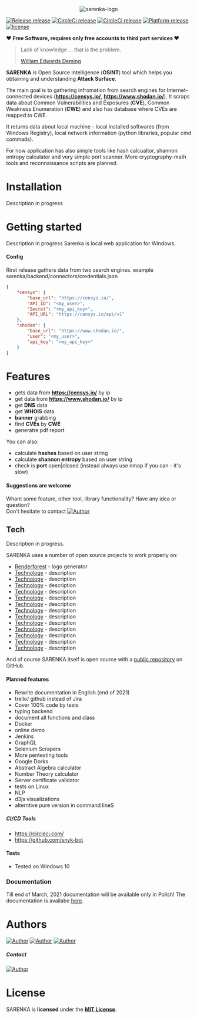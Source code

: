 <p align="center">
    <img alt="sarenka-logo" src="https://raw.githubusercontent.com/pawlaczyk/sarenka/master/logo.png">
</p>

[![Release release](https://img.shields.io/badge/release-planned-red.svg)](https://github.com/pawlaczyk/sarenka/releases/latest) [![CircleCi release](https://img.shields.io/badge/coverage-None-green.svg)](https://github.com/pawlaczyk/sarenka/releases/latest) [![CircleCi release](https://img.shields.io/badge/CircleCi-passed-lime.svg)](https://github.com/pawlaczyk/sarenka/releases/latest) [![Platform release](https://img.shields.io/badge/platform-Windows-blue.svg)](https://github.com/pawlaczyk/sarenka/releases/latest)  [![license](https://img.shields.io/badge/License-MIT-yellow.svg)](https://github.com/pawlaczyk/sarenka/blob/master/LICENSE) 

**♥ Free Software, requires only free accounts to third part services ♥**

> Lack of knowledge ... that is the problem.
>
>
>[William Edwards Deming]


**SARENKA** is Open Source Intelligence (**OSINT**) tool which helps you obtaining and understanding **Attack Surface**.

The main goal is to gathering infromation from search engines for Internet-connected devices (**https://censys.io/**, **https://www.shodan.io/**).
It scraps data about Common Vulnerabilities and Exposures (**CVE**), Common Weakness Enumeration (**CWE**) and also has database where CVEs are mapped to CWE.

It returns data about local machine - local installed softwares (from Windows Registry), local network information (python libraries, popular cmd commads).

For now application has also simple tools like hash calcualtor, shannon entropy calculator and very simple port scanner. 
More cryptography-math tools and reconnaissance scripts are planned.

# Installation
Description in progress

# Getting started 
Description in progress
Sarenka is local web application for Windows.

#### Config
Rirst release gathers data from two search engines.
example sarenka/backend/connectors/credentials.json  

```json
{   
    "censys": {
        "base_url": "https://censys.io/",
        "API_ID": "<my_user>",
        "Secret": "<my_api_key>",
        "API_URL": "https://censys.io/api/v1"
    },
    "shodan": {
        "base_url": "https://www.shodan.io/",
        "user": "<my_user>",
        "api_key": "<my_api_key>"
    }
}
```

# Features
  - gets data from **https://censys.io/** by ip
  - get data from **https://www.shodan.io/** by ip
  - get **DNS** data
  - get **WHOIS** data
  - **banner** grabbing
  - find **CVEs** by **CWE** 
  - generatre pdf report

You can also:
  - calculate **hashes** based on user string
  - calculate **shannon entropy** based on user string
  - check is **port** open|closed (instead always use nmap if you can - it's slow)

#### Suggestions are welcome
Whant some feature, other tool, library functionality?
Have any idea or question?  
Don't hesitate to contact  [![Author](https://img.shields.io/badge/pawlaczyk-black.svg)](https://github.com/pawlaczyk/)

## Tech
Description in progress.

SARENKA uses a number of open source projects to work properly on:
* [Renderforest](https://www.renderforest.com/) - logo generator
* [Technology](url_address) - description
* [Technology](url_address) - description
* [Technology](url_address) - description
* [Technology](url_address) - description
* [Technology](url_address) - description
* [Technology](url_address) - description
* [Technology](url_address) - description
* [Technology](url_address) - description
* [Technology](url_address) - description
* [Technology](url_address) - description
* [Technology](url_address) - description
* [Technology](url_address) - description
* [Technology](url_address) - description



And of course SARENKA itself is open source with a [public repository][sarenka]
 on GitHub.

#### Planned features

 - Rewrite documentation in English (end of 2021)
 - trello/ github instead of Jira
 - Cover 100% code by tests
 - typing backend
 - document all functions and class
 - Docker
 - online demo
 - Jenkins
 - GraphQL
 - Selenium Scrapers
 - More pentesting tools
 - Google Dorks
 - Abstract Algebra calculator
 - Number Theory calculator
 - Server certificate validator
 - tests on Linux
 - NLP
 - d3js visualizations
 - alterntive pure version in command lineS

##### CI/CD Tools
- https://circleci.com/
- https://github.com/snyk-bot

#### Tests
- Tested on Windows 10

### Documentation
Till end of March, 2021 documentation will be available only in Polish!
The documentation is availabe [here](https://pawlaczyk.github.io/sarenka/).

# Authors
[![Author](https://img.shields.io/badge/Dominika-Pawlaczyk-red.svg)](https://github.com/pawlaczyk/)  [![Author](https://img.shields.io/badge/Michał-Pawlaczyk-red.svg)](https://github.com/michalpawlaczyk) [![Author](https://img.shields.io/badge/Karolina-Słonka-red.svg)](https://github.com/k-slonka)

##### Contact
[![Author](https://img.shields.io/badge/pawlaczyk-black.svg)](https://github.com/pawlaczyk/)

# License
SARENKA is **licensed** under the **[MIT License]**.

[MIT License]: https://github.com/pawlaczyk/sarenka/blob/master/LICENSE
[Mirrors]: http://mirrors.jenkins-ci.org
[GitHub]: https://github.com/pawlaczyk/sarenka
[documentation]: https://pawlaczyk.github.io/sarenka/
[public repository]: https://github.com/pawlaczyk/sarenka


[//]: # (These are reference links used in the body of this note and get stripped out when the markdown processor does its job. There is no need to format nicely because it shouldn't be seen. Thanks SO - http://stackoverflow.com/questions/4823468/store-comments-in-markdown-syntax)


   [sarenka]: <https://github.com/pawlaczyk/sarenka>
   [git-repo-url]: <https://github.com/pawlaczyk/sarenka>
   [William Edwards Deming]: <https://deming.org/deming-the-man/>
   [df1]: <http://daringfireball.net/projects/markdown/>
   [markdown-it]: <https://github.com/markdown-it/markdown-it>
   [Ace Editor]: <http://ace.ajax.org>
   [node.js]: <http://nodejs.org>
   [Twitter Bootstrap]: <http://twitter.github.com/bootstrap/>
   [jQuery]: <http://jquery.com>
   [@tjholowaychuk]: <http://twitter.com/tjholowaychuk>
   [express]: <http://expressjs.com>
   [AngularJS]: <http://angularjs.org>
   [Gulp]: <http://gulpjs.com>

   [PlDb]: <https://github.com/joemccann/dillinger/tree/master/plugins/dropbox/README.md>
   [PlGh]: <https://github.com/joemccann/dillinger/tree/master/plugins/github/README.md>
   [PlGd]: <https://github.com/joemccann/dillinger/tree/master/plugins/googledrive/README.md>
   [PlOd]: <https://github.com/joemccann/dillinger/tree/master/plugins/onedrive/README.md>
   [PlMe]: <https://github.com/joemccann/dillinger/tree/master/plugins/medium/README.md>
   [PlGa]: <https://github.com/RahulHP/dillinger/blob/master/plugins/googleanalytics/README.md>
